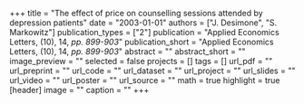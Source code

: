 +++
title = "The effect of price on counselling sessions attended by depression patients"
date = "2003-01-01"
authors = ["J. Desimone", "S. Markowitz"]
publication_types = ["2"]
publication = "Applied Economics Letters, (10), 14, _pp. 899-903_"
publication_short = "Applied Economics Letters, (10), 14, _pp. 899-903_"
abstract = ""
abstract_short = ""
image_preview = ""
selected = false
projects = []
tags = []
url_pdf = ""
url_preprint = ""
url_code = ""
url_dataset = ""
url_project = ""
url_slides = ""
url_video = ""
url_poster = ""
url_source = ""
math = true
highlight = true
[header]
image = ""
caption = ""
+++
